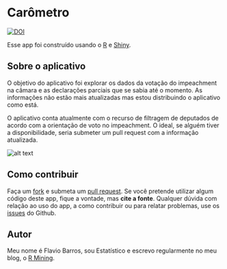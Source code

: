 Carômetro
================

[![DOI](https://zenodo.org/badge/69086309.svg)](https://zenodo.org/badge/latestdoi/69086309)

Esse app foi construído usando o
<a href="http://www.r-project.org/" target="_blank">R</a> e
<a href="http://shiny.rstudio.com/" target="_blank">Shiny</a>.

## Sobre o aplicativo

O objetivo do aplicativo foi explorar os dados da votação do impeachment
na câmara e as declarações parciais que se sabia até o momento. As
informações não estão mais atualizadas mas estou distribuindo o
aplicativo como está.

O aplicativo conta atualmente com o recurso de filtragem de deputados de
acordo com a orientação de voto no impeachment. O ideal, se alguém tiver
a disponibilidade, seria submeter um pull request com a informação
atualizada.

![alt text](data/carometro.gif)

## Como contribuir

Faça um
[fork](https://github.com/flaviobarros/carometro#fork-destination-box) e
submeta um [pull
request](https://github.com/flaviobarros/carometro/pull/new/master). Se
você pretende utilizar algum código deste app, fique a vontade, mas
**cite a fonte**. Qualquer dúvida com relação ao uso do app, a como
contribuir ou para relatar problemas, use os
[issues](https://github.com/flaviobarros/carometro/issues) do Github.

## Autor

Meu nome é Flavio Barros, sou Estatístico e escrevo regularmente no meu
blog, o [R Mining](www.rmining.net).
